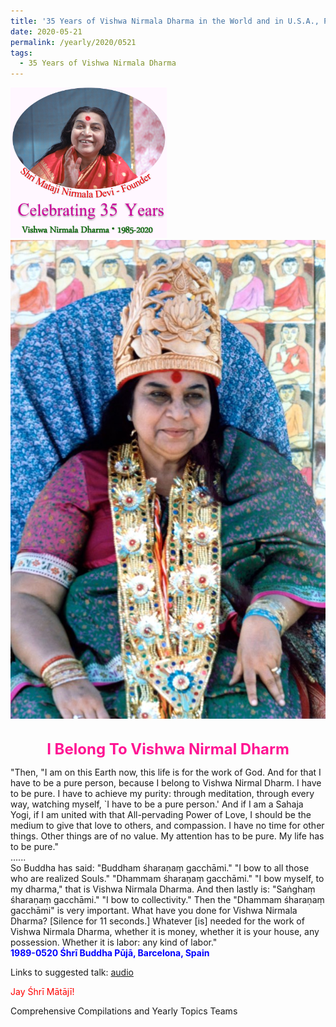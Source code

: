 ```yaml
---
title: '35 Years of Vishwa Nirmala Dharma in the World and in U.S.A., Post 8'
date: 2020-05-21
permalink: /yearly/2020/0521
tags:
  - 35 Years of Vishwa Nirmala Dharma
---
```


<div style="text-align: left"><img src="/images/Celebrating35YearsVishwaNirmalaDharma.png" width="250" /></div>

<div style="text-align: center"><img src="/images/image440.png" /></div>

<br>
<p style="color:DeepPink; text-align:center">
<font size="+2"><b>I Belong To Vishwa Nirmal Dharm</b><br></font>
</p>

<p>
"Then, "I am on this Earth now, this life is for the work of God. And for that I have to be a pure person, because I belong to Vishwa Nirmal Dharm. I have to be pure. I have to achieve my purity: through meditation, through every way, watching myself, `I have to be a pure person.' And if I am a Sahaja Yogi, if I am united with that All-pervading Power of Love, I should be the medium to give that love to others, and compassion. I have no time for other things. Other things are of no value. My attention has to be pure. My life has to be pure."<br>
......<br>
So Buddha has said: "Buddham śharaṇaṃ gacchāmi." "I bow to all those who are realized Souls." "Dhammam śharaṇaṃ gacchāmi." "I bow myself, to my dharma," that is Vishwa Nirmala Dharma. And then lastly is: "Saṅghaṃ śharaṇaṃ gacchāmi." "I bow to collectivity."<br<
......<br>
Then the "Dhammam śharaṇaṃ gacchāmi" is very important. What have you done for Vishwa Nirmala Dharma? [Silence for 11 seconds.] Whatever [is] needed for the work of Vishwa Nirmala Dharma, whether it is money, whether it is your house, any possession. Whether it is labor: any kind of labor."<br>
<font color="blue"><b>1989-0520 Śhrī Buddha Pūjā, Barcelona, Spain</b></font><br>
</p>

Links to suggested talk: <a href="https://soundcloud.com/nirmala-vidya-portal/1989-0520-1-buddha_puja-1-wav"> audio</a><br>

<p style="color:red;">Jay Śhrī Mātājī!<br></p>

Comprehensive Compilations and Yearly Topics Teams